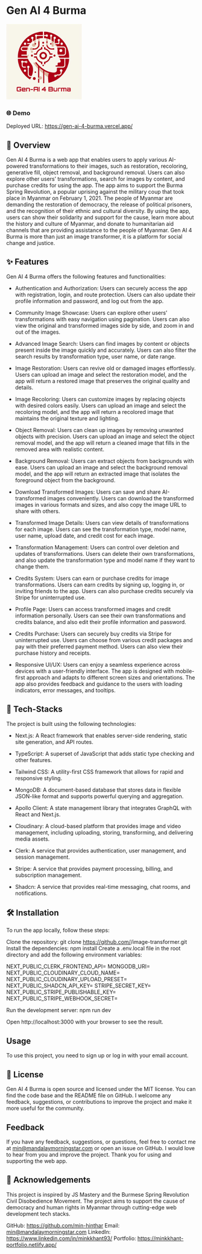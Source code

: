# Gen AI 4 Burma

<img src="./public/GenAI.png" alt="logo" width="200"/>


### 🌐 Demo
Deployed URL: https://gen-ai-4-burma.vercel.app/


## 📝 Overview
Gen AI 4 Burma is a web app that enables users to apply various AI-powered transformations to their images, such as restoration, recoloring, generative fill, object removal, and background removal. Users can also explore other users’ transformations, search for images by content, and purchase credits for using the app. The app aims to support the Burma Spring Revolution, a popular uprising against the military coup that took place in Myanmar on February 1, 2021. The people of Myanmar are demanding the restoration of democracy, the release of political prisoners, and the recognition of their ethnic and cultural diversity. By using the app, users can show their solidarity and support for the cause, learn more about the history and culture of Myanmar, and donate to humanitarian aid channels that are providing assistance to the people of Myanmar. Gen AI 4 Burma is more than just an image transformer, it is a platform for social change and justice.


## ✨ Features

Gen AI 4 Burma offers the following features and functionalities:

- Authentication and Authorization: Users can securely access the app with registration, login, and route protection. Users can also update their profile information and password, and log out from the app.

- Community Image Showcase: Users can explore other users’ transformations with easy navigation using pagination. Users can also view the original and transformed images side by side, and zoom in and out of the images.

- Advanced Image Search: Users can find images by content or objects present inside the image quickly and accurately. Users can also filter the search results by transformation type, user name, or date range.

- Image Restoration: Users can revive old or damaged images effortlessly. Users can upload an image and select the restoration model, and the app will return a restored image that preserves the original quality and details.

- Image Recoloring: Users can customize images by replacing objects with desired colors easily. Users can upload an image and select the recoloring model, and the app will return a recolored image that maintains the original texture and lighting.

- Object Removal: Users can clean up images by removing unwanted objects with precision. Users can upload an image and select the object removal model, and the app will return a cleaned image that fills in the removed area with realistic content.

- Background Removal: Users can extract objects from backgrounds with ease. Users can upload an image and select the background removal model, and the app will return an extracted image that isolates the foreground object from the background.

- Download Transformed Images: Users can save and share AI-transformed images conveniently. Users can download the transformed images in various formats and sizes, and also copy the image URL to share with others.

- Transformed Image Details: Users can view details of transformations for each image. Users can see the transformation type, model name, user name, upload date, and credit cost for each image.

- Transformation Management: Users can control over deletion and updates of transformations. Users can delete their own transformations, and also update the transformation type and model name if they want to change them.

- Credits System: Users can earn or purchase credits for image transformations. Users can earn credits by signing up, logging in, or inviting friends to the app. Users can also purchase credits securely via Stripe for uninterrupted use.

- Profile Page: Users can access transformed images and credit information personally. Users can see their own transformations and credits balance, and also edit their profile information and password.

- Credits Purchase: Users can securely buy credits via Stripe for uninterrupted use. Users can choose from various credit packages and pay with their preferred payment method. Users can also view their purchase history and receipts.

- Responsive UI/UX: Users can enjoy a seamless experience across devices with a user-friendly interface. The app is designed with mobile-first approach and adapts to different screen sizes and orientations. The app also provides feedback and guidance to the users with loading indicators, error messages, and tooltips.


## 🚀 Tech-Stacks

The project is built using the following technologies:


- Next.js: A React framework that enables server-side rendering, static site generation, and API routes.

- TypeScript: A superset of JavaScript that adds static type checking and other features.

- Tailwind CSS: A utility-first CSS framework that allows for rapid and responsive styling.

- MongoDB: A document-based database that stores data in flexible JSON-like format and supports powerful querying and aggregation.

- Apollo Client: A state management library that integrates GraphQL with React and Next.js.

- Cloudinary: A cloud-based platform that provides image and video management, including uploading, storing, transforming, and delivering media assets.

- Clerk: A service that provides authentication, user management, and session management.

- Stripe: A service that provides payment processing, billing, and subscription management.

- Shadcn: A service that provides real-time messaging, chat rooms, and notifications.


## 🛠️ Installation

To run the app locally, follow these steps:

Clone the repository: git clone https://github.com/<your-username>/image-transformer.git
Install the dependencies: npm install
Create a .env.local file in the root directory and add the following environment variables:

NEXT_PUBLIC_CLERK_FRONTEND_API=<your-clerk-frontend-api>
MONGODB_URI=<your-mongodb-uri>
NEXT_PUBLIC_CLOUDINARY_CLOUD_NAME=<your-cloudinary-cloud-name>
NEXT_PUBLIC_CLOUDINARY_UPLOAD_PRESET=<your-cloudinary-upload-preset>
NEXT_PUBLIC_SHADCN_API_KEY=<your-shadcn-api-key>
STRIPE_SECRET_KEY=<your-stripe-secret-key>
NEXT_PUBLIC_STRIPE_PUBLISHABLE_KEY=<your-stripe-publishable-key>
NEXT_PUBLIC_STRIPE_WEBHOOK_SECRET=<your-stripe-webhook-secret>

Run the development server: npm run dev

Open http://localhost:3000 with your browser to see the result.


## Usage

To use this project, you need to sign up or log in with your email account.


## 📖 License

Gen AI 4 Burma is open source and licensed under the MIT license. You can find the code base and the README file on GitHub. I welcome any feedback, suggestions, or contributions to improve the project and make it more useful for the community.

## Feedback

If you have any feedback, suggestions, or questions, feel free to contact me at min@mandalaymorningstar.com or open an issue on GitHub. I would love to hear from you and improve the project. Thank you for using and supporting the web app.

## 🙏 Acknowledgements

This project is inspired by JS Mastery and the Burmese Spring Revolution Civil Disobedience Movement. The project aims to support the cause of democracy and human rights in Myanmar through cutting-edge web development tech stacks.

GitHub: https://github.com/min-hinthar 
Email: min@mandalaymorningstar.com 
LinkedIn: https://www.linkedin.com/in/minkkhant93/ 
Portfolio: https://minkkhant-portfolio.netlify.app/ 